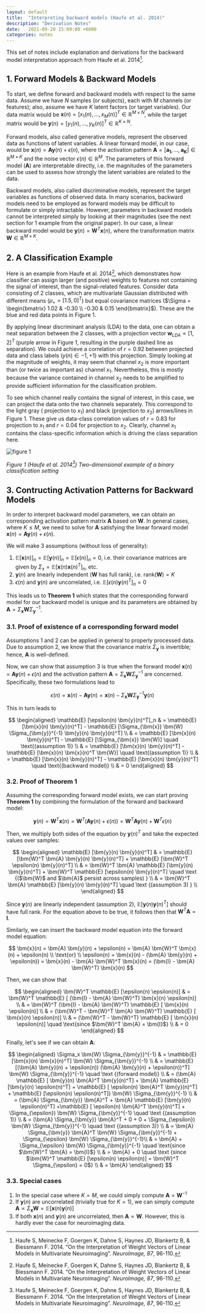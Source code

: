 ```yaml
---
layout: default
title:  "Interpreting backward models (Haufe et al. 2014)"
description: "Derivation Notes"
date:   2021-09-20 15:09:00 +0800
categories: notes
---
```


This set of notes include explanation and derivations for the backward model interpretation approach from Haufe et al. 2014[^fn1].

## 1. Forward Models & Backward Models

To start, we define forward and backward models with respect to the same data. Assume we have $N$ samples (or subjects), each with $M$ channels (or features); also, assume we have $K$ latent factors (or target variables). Our data matrix would be $\bm{x}(n) = [x_1(n), ..., x_M(n)]^T \in \mathbb{R}^{M \times N}$, while the target matrix would be $\bm{y}(n) = [y_1(n), ..., y_K(n)]^T \in \mathbb{R}^{K \times N}$.

Forward models, also called generative models, represent the observed data as functions of latent variables. A linear forward model, in our case, would be $\bm{x}(n) = \bm{A}\bm{y}(n) + \epsilon(n)$, where the activation pattern $\bm{A} = [\bm{a_1}, ..., \bm{a_K}] \in \mathbb{R}^{M \times K}$ and the noise vector $\epsilon(n) \in \mathbb{R}^M$. The parameters of this forward model ($\bm{A}$) are interpretable directly, i.e. the magnitudes of the parameters can be used to assess how strongly the latent variables are related to the data.

Backward models, also called discriminative models, represent the target variables as functions of observed data. In many scenarios, backward models need to be employed as forward models may be difficult to formulate or simply intractable. However, parameters in backward models cannot be interpreted simply by looking at their magnitudes (see the next section for 1 example from the original paper). In our case, a linear backward model would be $\bm{y}(n) = \bm{W}^T\bm{x}(n)$, where the transformation matrix $\bm{W} \in \mathbb{R}^{M \times K}$.

## 2. A Classification Example

Here is an example from Haufe et al. 2014[^fn1], which demonstrates how classifier can assign larger (and positive) weights to features not containing the signal of interest, than the signal-related features. Consider data consisting of 2 classes, which are multivariate Gaussian distributed with different means ($\mu_+ = [1.5, 0]^T$) but equal covariance matrices ($\Sigma = \begin{bmatrix} 1.02 & -0.30 \\ -0.30 & 0.15 \end{bmatrix}$). These are the blue and red data points in Figure 1.

By applying linear discriminant analysis (LDA) to the data, one can obtain a neat separation between the 2 classes, with a projection vector $\bm{w}_{LDA} \propto [1, 2]^T$ (purple arrow in Figure 1, resulting in the purple dashed line as separation). We could achieve a correlation of $r = 0.92$ between projected data and class labels ($y(n) \in {-1, +1}$) with this projection. Simply looking at the magnitude of weights, it may seem that channel $x_2$ is more important than (or twice as important as) channel $x_1$. Nevertheless, this is mostly because the variance contained in channel $x_2$ needs to be amplified to provide sufficient information for the classification problem.

To see which channel really contains the signal of interest, in this case, we can project the data onto the two channels separately. This correspond to the light gray ( projection to $x_1$) and black (projection to $x_2$) arrows/lines in Figure 1. These give us data-class correlation values of $r = 0.83$ for projection to $x_1$ and $r = 0.04$ for projection to $x_2$. Clearly, channel $x_1$ contains the class-specific information which is driving the class separation here.

![figure 1](https://ars.els-cdn.com/content/image/1-s2.0-S1053811913010914-gr1.jpg)

*Figure 1 (Haufe et al. 2014[^fn1]) Two-dimensional example of a binary classification setting*

## 3. Contructing Activation Patterns for Backward Models

In order to interpret backward model parameters, we can obtain an corresponding activation pattern matrix $\bm{A}$ based on $\bm{W}$. In general cases, where $K \le M$, we need to solve for $\bm{A}$ satisfying the linear forward model $\bm{x}(n) = \bm{A}\bm{y}(n) + \epsilon(n)$.

We will make 3 assumptions (without loss of generality):

1. $\mathbb{E}[\bm{x}(n)]_n = \mathbb{E}[\bm{y}(n)]_n = \mathbb{E}[\epsilon(n)]_n = 0$, i.e. their covariance matrices are given by $\Sigma_x = \mathbb{E}[\bm{x}(n)\bm{x}(n)^T]_n$, etc.
2. $\bm{y}(n)$ are linearly independent ($\bm{W}$ has full rank), i.e. $\text{rank}(\bm{W}) = K$
3. $\epsilon(n)$ and $\bm{y}(n)$ are uncorrelated, i.e. $\mathbb{E}[\epsilon(n)\bm{y}(n)^T]_n = 0$

This leads us to **Theorem 1** which states that the corresponding forward model for our backward model is unique and its parameters are obtained by $\bm{A} = \Sigma_{\bm{x}}\bm{W}\Sigma_{\bm{y}}^{-1}$.

### 3.1. Proof of existence of a corresponding forward model

Assumptions 1 and 2 can be applied in general to properly processed data. Due to assumption 2, we know that the covariance matrix $\Sigma_{\bm{y}}$ is invertible; hence, $\bm{A}$ is well-defined. 

Now, we can show that assumption 3 is true when the forward model $\bm{x}(n) = \bm{A}\bm{y}(n) + \epsilon(n)$ and the activation pattern $\bm{A} = \Sigma_{\bm{x}}\bm{W}\Sigma_{\bm{y}}^{-1}$ are concerned. Specifically, these two formulations lead to

$$
\epsilon(n) = \bm{x}(n) - \bm{A} \bm{y}(n) = \bm{x}(n) - \Sigma_{\bm{x}} \bm{W} \Sigma_{\bm{y}}^{-1} \bm{y}(n)
$$

This in turn leads to

$$
\begin{aligned}
\mathbb{E} [\epsilon(n) \bm{y}(n)^T]_n & = \mathbb{E} [\bm{x}(n) \bm{y}(n)^T] - \mathbb{E} [\Sigma_{\bm{x}} \bm{W} \Sigma_{\bm{y}}^{-1} \bm{y}(n) \bm{y}(n)^T] \\
& = \mathbb{E} [\bm{x}(n) \bm{y}(n)^T] - \mathbb{E} [\Sigma_{\bm{x}} \bm{W}] \quad \text{(assumption 1)} \\
& = \mathbb{E} [\bm{x}(n) \bm{y}(n)^T] - \mathbb{E} [\bm{x}(n) \bm{x}(n)^T \bm{W}] \quad \text{(assumption 1)} \\
& = \mathbb{E} [\bm{x}(n) \bm{y}(n)^T] - \mathbb{E} [\bm{x}(n) \bm{y}(n)^T] \quad \text{(backward model)} \\
& = 0
\end{aligned}
$$

### 3.2. Proof of Theorem 1

Assuming the corresponding forward model exists, we can start proving **Theorem 1** by combining the formulation of the forward and backward model:

$$
\bm{y}(n) = \bm{W}^T \bm{x}(n) = \bm{W}^T (\bm{A} \bm{y}(n) + \epsilon(n)) = \bm{W}^T \bm{A} \bm{y}(n) + \bm{W}^T \epsilon(n)
$$

Then, we multiply both sides of the equation by $\bm{y}(n)^T$ and take the expected values over samples:

$$
\begin{aligned}
\mathbb{E} [\bm{y}(n) \bm{y}(n)^T] & = \mathbb{E} [\bm{W}^T \bm{A} \bm{y}(n) \bm{y}(n)^T] + \mathbb{E} [\bm{W}^T \epsilon(n) \bm{y}(n)^T] \\
& = \bm{W}^T \bm{A} \mathbb{E} [\bm{y}(n) \bm{y}(n)^T] + \bm{W}^T \mathbb{E} [\epsilon(n) \bm{y}(n)^T] \quad \text {($\bm{W}$ and $\bm{A}$ persist across samples) } \\
& = \bm{W}^T \bm{A} \mathbb{E} [\bm{y}(n) \bm{y}(n)^T] \quad \text {(assumption 3) } \\
\end{aligned}
$$

Since $\bm{y}(n)$ are linearly independent (assumption 2), $\mathbb{E} [\bm{y}(n) \bm{y}(n)^T]$ should have full rank. For the equation above to be true, it follows then that $\bm{W}^T \bm{A} = \bm{I}$.

Similarly, we can insert the backward model equation into the forward model equation:

$$
\bm{x}(n) = \bm{A} \bm{y}(n) + \epsilon(n) = \bm{A} \bm{W}^T \bm{x}(n) + \epsilon(n) \\
\text{or} \\
\epsilon(n) = \bm{x}(n) - (\bm{A} \bm{y}(n) + \epsilon(n)) = \bm{x}(n) - \bm{A} \bm{W}^T \bm{x}(n) = (\bm{I} - \bm{A} \bm{W}^T) \bm{x}(n)
$$

Then, we can show that

$$
\begin{aligned}
\bm{W}^T \mathbb{E} [\epsilon(n) \epsilon(n)] & = \bm{W}^T \mathbb{E} [ (\bm{I} - \bm{A} \bm{W}^T) \bm{x}(n) \epsilon(n)] \\
& = \bm{W}^T (\bm{I} - \bm{A} \bm{W}^T) \mathbb{E} [ \bm{x}(n) \epsilon(n)] \\
& = (\bm{W}^T - \bm{W}^T \bm{A} \bm{W}^T) \mathbb{E} [ \bm{x}(n) \epsilon(n)] \\
& = (\bm{W}^T - \bm{W}^T) \mathbb{E} [ \bm{x}(n) \epsilon(n)] \quad \text{since $\bm{W}^T \bm{A} = \bm{I}$} \\
& = 0
\end{aligned}
$$

Finally, let's see if we can obtain $\bm{A}$:

$$
\begin{aligned}
\Sigma_x \bm{W} \Sigma_{\bm{y}}^{-1} & = \mathbb{E} [\bm{x}(n) \bm{x}(n)^T] \bm{W} \Sigma_{\bm{y}}^{-1} \\
& = \mathbb{E} [(\bm{A} \bm{y}(n) + \epsilon(n)) (\bm{A} \bm{y}(n) + \epsilon(n))^T] \bm{W} \Sigma_{\bm{y}}^{-1} \quad \text {(forward model)} \\
& = (\bm{A} \mathbb{E} [ \bm{y}(n) \bm{A}^T \bm{y}(n)^T] + \bm{A} \mathbb{E} [\bm{y}(n) \epsilon(n)^T] + \mathbb{E} [ \epsilon(n) \bm{A}^T \bm{y}(n)^T] + \mathbb{E} [\epsilon(n) \epsilon(n)^T]) \bm{W} \Sigma_{\bm{y}}^{-1} \\
& = (\bm{A} \Sigma_{\bm{y}} \bm{A}^T  + \bm{A} \mathbb{E} [\bm{y}(n) \epsilon(n)^T] +\mathbb{E} [ \epsilon(n) \bm{A}^T \bm{y}(n)^T] + \Sigma_{\epsilon}) \bm{W} \Sigma_{\bm{y}}^{-1} \quad \text {(assumption 1)} \\
& = (\bm{A} \Sigma_{\bm{y}} \bm{A}^T + 0 + 0 + \Sigma_{\epsilon}) \bm{W} \Sigma_{\bm{y}}^{-1} \quad \text {(assumption 3)} \\
& = \bm{A} \Sigma_{\bm{y}} \bm{A}^T \bm{W} \Sigma_{\bm{y}}^{-1} + \Sigma_{\epsilon} \bm{W} \Sigma_{\bm{y}}^{-1}\\
& = \bm{A} + \Sigma_{\epsilon} \bm{W} \Sigma_{\bm{y}}^{-1} \quad \text{since $\bm{W}^T \bm{A} = \bm{I}$} \\
& = \bm{A} + 0 \quad \text {since $\bm{W}^T \mathbb{E} [\epsilon(n) \epsilon(n)] = \bm{W}^T \Sigma_{\epsilon} =  0$} \\
& = \bm{A}
\end{aligned}
$$

### 3.3. Special cases

1. In the special case where $K = M$, we could simply compute $\bm{A} = \bm{W}^{-1}$
2. If $\bm{y}(n)$ are uncorrelated (trivially true for $K = 1$), we can simply compute $\bm{A} \propto \Sigma_{\bm{x}} \bm{W} = \mathbb{E} [\bm{x}(n) \bm{y}(n)]$
3. If both $\bm{x}(n)$ and $\bm{y}(n)$ are uncorrelated, then $\bm{A} \propto \bm{W}$. However, this is hardly ever the case for neuroimaging data.

[^fn1]: Haufe S, Meinecke F, Goergen K, Dahne S, Haynes JD, Blankertz B, & Biessmann F. 2014. “On the Interpretation of Weight Vectors of Linear Models in Multivariate Neuroimaging”. *NeuroImage, 87*, 96-110.


